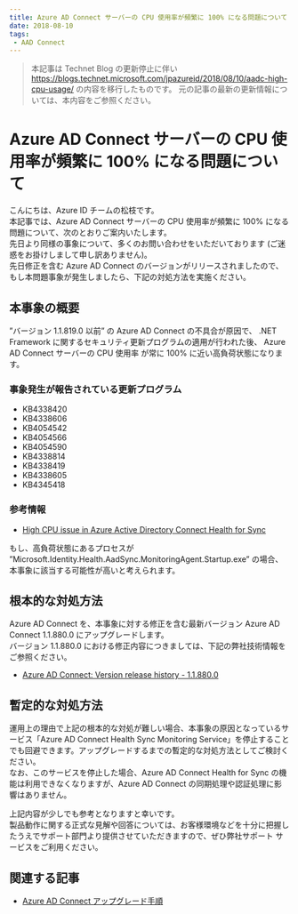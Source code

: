 ```yaml
---
title: Azure AD Connect サーバーの CPU 使用率が頻繁に 100% になる問題について
date: 2018-08-10
tags: 
 - AAD Connect
---
```


> 本記事は Technet Blog の更新停止に伴い https://blogs.technet.microsoft.com/jpazureid/2018/08/10/aadc-high-cpu-usage/ の内容を移行したものです。
> 元の記事の最新の更新情報については、本内容をご参照ください。

# Azure AD Connect サーバーの CPU 使用率が頻繁に 100% になる問題について

こんにちは、Azure ID チームの松枝です。  
本記事では、Azure AD Connect サーバーの CPU 使用率が頻繁に 100% になる問題について、次のとおりご案内いたします。  
先日より同様の事象について、多くのお問い合わせをいただいております (ご迷惑をお掛けしまして申し訳ありません)。  
先日修正を含む Azure AD Connect のバージョンがリリースされましたので、もし本問題事象が発生しましたら、下記の対処方法を実施ください。

## 本事象の概要

”バージョン 1.1.819.0 以前” の Azure AD Connect の不具合が原因で、 .NET Framework に関するセキュリティ更新プログラムの適用が行われた後、 Azure AD Connect サーバーの CPU 使用率 が常に 100% に近い高負荷状態になります。

### 事象発生が報告されている更新プログラム

- KB4338420
- KB4338606
- KB4054542
- KB4054566
- KB4054590
- KB4338814
- KB4338419
- KB4338605
- KB4345418

### 参考情報

- [High CPU issue in Azure Active Directory Connect Health for Sync](https://support.microsoft.com/en-us/help/4346822/high-cpu-usage-in-azure-active-directory-connect-health-for-sync)

もし、高負荷状態にあるプロセスが ”Microsoft.Identity.Health.AadSync.MonitoringAgent.Startup.exe” の場合、本事象に該当する可能性が高いと考えられます。

## 根本的な対処方法

Azure AD Connect を、本事象に対する修正を含む最新バージョン Azure AD Connect 1.1.880.0 にアップグレードします。  
バージョン 1.1.880.0 における修正内容につきましては、下記の弊社技術情報をご参照ください。

- [Azure AD Connect: Version release history - 1.1.880.0](https://docs.microsoft.com/ja-jp/azure/active-directory/hybrid/reference-connect-version-history#118800)

## 暫定的な対処方法

運用上の理由で上記の根本的な対処が難しい場合、本事象の原因となっているサービス「Azure AD Connect Health Sync Monitoring Service」を停止することでも回避できます。アップグレードするまでの暫定的な対処方法としてご検討ください。  
なお、このサービスを停止した場合、Azure AD Connect Health for Sync の機能は利用できなくなりますが、Azure AD Connect の同期処理や認証処理に影響はありません。

上記内容が少しでも参考となりますと幸いです。  
製品動作に関する正式な見解や回答については、お客様環境などを十分に把握したうえでサポート部門より提供させていただきますので、ぜひ弊社サポート サービスをご利用ください。

## 関連する記事

- [Azure AD Connect アップグレード手順](../azure-active-directory-connect/how-to-upgrade.md)
